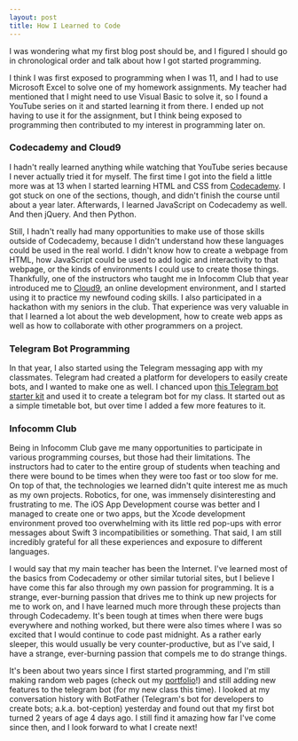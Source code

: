 ```yaml
---
layout: post
title: How I Learned to Code
---
```


I was wondering what my first blog post should be, and I figured I should go in chronological order and talk about how I got started programming.

I think I was first exposed to programming when I was 11, and I had to use Microsoft Excel to solve one of my homework assignments. My teacher had mentioned that I might need to use Visual Basic to solve it, so I found a YouTube series on it and started learning it from there. I ended up not having to use it for the assignment, but I think being exposed to programming then contributed to my interest in programming later on.


### Codecademy and Cloud9

I hadn't really learned anything while watching that YouTube series because I never actually tried it for myself. The first time I got into the field a little more was at 13 when I started learning HTML and CSS from [Codecademy](https://www.codecademy.com/learn/). I got stuck on one of the sections, though, and didn't finish the course until about a year later. Afterwards, I learned JavaScript on Codecademy as well. And then jQuery. And then Python.

Still, I hadn't really had many opportunities to make use of those skills outside of Codecademy, because I didn't  understand how these languages could be used in the real world. I didn't know how to create a webpage from HTML, how JavaScript could be used to add logic and interactivity to that webpage, or the kinds of environments I could use to create those things. Thankfully, one of the instructors who taught me in Infocomm Club that year introduced me to [Cloud9](https://c9.io/), an online development environment, and I started using it to practice my newfound coding skills. I also participated in a hackathon with my seniors in the club. That experience was very valuable in that I learned a lot about the web development, how to create web apps as well as how to collaborate with other programmers on a project.


### Telegram Bot Programming

In that year, I also started using the Telegram messaging app with my classmates. Telegram had created a platform for developers to easily create bots, and I wanted to make one as well. I chanced upon [this Telegram bot starter kit](https://github.com/yukuku/telebot) and used it to create a telegram bot for my class. It started out as a simple timetable bot, but over time I added a few more features to it.


### Infocomm Club

Being in Infocomm Club gave me many opportunities to participate in various programming courses, but those had their limitations. The instructors had to cater to the entire group of students when teaching and there were bound to be times when they were too fast or too slow for me. On top of that, the technologies we learned didn't quite interest me as much as my own projects. Robotics, for one, was immensely disinteresting and frustrating to me. The iOS App Development course was better and I managed to create one or two apps, but the Xcode development environment proved too overwhelming with its little red pop-ups with error messages about Swift 3 incompatibilities or something. That said, I am still incredibly grateful for all these experiences and exposure to different languages.

I would say that my main teacher has been the Internet. I've learned most of the basics from Codecademy or other similar tutorial sites, but I believe I have come this far also through my own passion for programming. It is a strange, ever-burning passion that drives me to think up new projects for me to work on, and I have learned much more through these projects than through Codecademy. It's been tough at times when there were bugs everywhere and nothing worked, but there were also times where I was so excited that I would continue to code past midnight. As a rather early sleeper, this would usually be very counter-productive, but as I've said, I have a strange, ever-burning passion that compels me to do strange things.

It's been about two years since I first started programming, and I'm still making random web pages (check out my [portfolio](https://xlzior.github.io/portfolio/)!) and still adding new features to the telegram bot (for my new class this time). I looked at my conversation history with BotFather (Telegram's bot for developers to create bots; a.k.a. bot-ception) yesterday and found out that my first bot turned 2 years of age 4 days ago. I still find it amazing how far I've come since then, and I look forward to what I create next!
